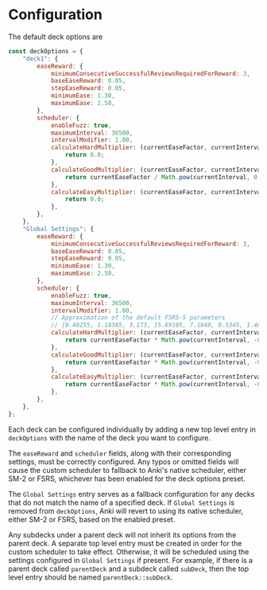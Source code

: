 # Configuration

The default deck options are

```javascript
const deckOptions = {
    "deck1": {
        easeReward: {
            minimumConsecutiveSuccessfulReviewsRequiredForReward: 3,
            baseEaseReward: 0.05,
            stepEaseReward: 0.05,
            minimumEase: 1.30,
            maximumEase: 2.50,
        },
        scheduler: {
            enableFuzz: true,
            maximumInterval: 36500,
            intervalModifier: 1.00,
            calculateHardMultiplier: (currentEaseFactor, currentInterval) => {
                return 0.0;
            },
            calculateGoodMultiplier: (currentEaseFactor, currentInterval) => {
                return currentEaseFactor / Math.pow(currentInterval, 0.054297);
            },
            calculateEasyMultiplier: (currentEaseFactor, currentInterval) => {
                return 0.0;
            },
        },
    },
    "Global Settings": {
        easeReward: {
            minimumConsecutiveSuccessfulReviewsRequiredForReward: 3,
            baseEaseReward: 0.05,
            stepEaseReward: 0.05,
            minimumEase: 1.30,
            maximumEase: 2.50,
        },
        scheduler: {
            enableFuzz: true,
            maximumInterval: 36500,
            intervalModifier: 1.00,
            // Approximation of the default FSRS-5 parameters
            // [0.40255, 1.18385, 3.173, 15.69105, 7.1949, 0.5345, 1.4604, 0.0046, 1.54575, 0.1192, 1.01925, 1.9395, 0.11, 0.29605, 2.2698, 0.2315, 2.9898, 0.51655, 0.6621]
            calculateHardMultiplier: (currentEaseFactor, currentInterval) => {
                return currentEaseFactor * Math.pow(currentInterval, -0.013242011) + (-1.048236196);
            },
            calculateGoodMultiplier: (currentEaseFactor, currentInterval) => {
                return currentEaseFactor * Math.pow(currentInterval, -0.154370758) + (1.395807731);
            },
            calculateEasyMultiplier: (currentEaseFactor, currentInterval) => {
                return currentEaseFactor * Math.pow(currentInterval, -0.178728777) + (5.295133129);
            },
        },
    },
};
```

Each deck can be configured individually by adding a new top level entry in
`deckOptions` with the name of the deck you want to configure.

The `easeReward` and `scheduler` fields, along with their corresponding
settings, must be correctly configured. Any typos or omitted fields will cause
the custom scheduler to fallback to Anki's native scheduler, either SM-2 or
FSRS, whichever has been enabled for the deck options preset.

The `Global Settings` entry serves as a fallback configuration for any decks
that do not match the name of a specified deck. If `Global Settings` is removed
from `deckOptions`, Anki will revert to using its native scheduler, either SM-2
or FSRS, based on the enabled preset.

Any subdecks under a parent deck will not inherit its options from the parent
deck. A separate top level entry must be created in order for the custom
scheduler to take effect. Otherwise, it will be scheduled using the settings
configured in `Global Settings` if present. For example, if there is a parent
deck called `parentDeck` and a subdeck called `subDeck`, then the top level
entry should be named `parentDeck::subDeck`.
